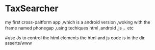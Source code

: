 # TaxSearcher
my first cross-paltform app ,which is a android version ,woking with the frame named phonegap ,using techiques html ,android ,js ，etc 

#use Js to control the html elements 
the html and js code is in the dir asserts/www

